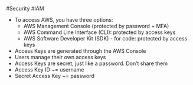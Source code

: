 #Security #IAM 

- To access AWS, you have three options:  
	- AWS Management Console (protected by password + MFA)  
	- AWS Command Line Interface (CLI): protected by access keys  
	- AWS Software Developer Kit (SDK) - for code: protected by access keys
- Access Keys are generated through the AWS Console 
- Users manage their own access keys  
- Access Keys are secret, just like a password. Don’t share them 
- Access Key ID ~= username  
- Secret Access Key ~= password
